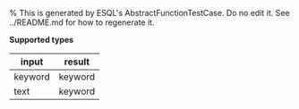 % This is generated by ESQL's AbstractFunctionTestCase. Do no edit it. See ../README.md for how to regenerate it.

**Supported types**

| input | result |
| --- | --- |
| keyword | keyword |
| text | keyword |

